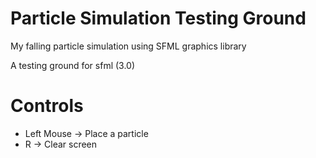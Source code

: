 <h1>Particle Simulation Testing Ground</h1>
<p>My falling particle simulation using SFML graphics library</p>
<p>A testing ground for sfml (3.0)</p>


<h1>Controls</h1>
<ul>
  <li>Left Mouse -> Place a particle</li>
  <li>R -> Clear screen</li>
</ul>

